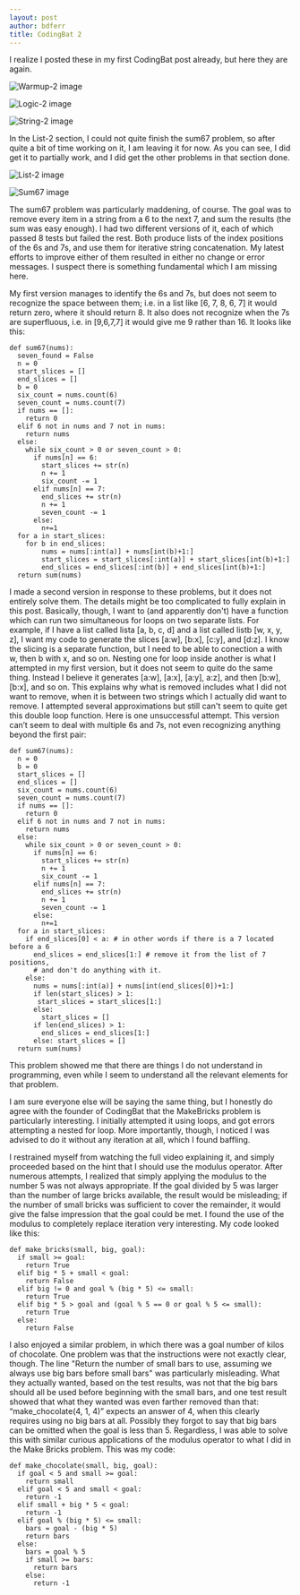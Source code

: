 ```yaml
---
layout: post
author: bdferr
title: CodingBat 2
---
```


I realize I posted these in my first CodingBat post already, but here they are again.

![Warmup-2 image](http://i.imgur.com/G9jiOfB.png)

![Logic-2 image](http://i.imgur.com/fxqcvPP.png)

![String-2 image](http://i.imgur.com/p5Dhx4y.png)

In the List-2 section, I could not quite finish the sum67 problem, so after quite a bit of time working on it,
I am leaving it for now. As you can see, I did get it to partially work, and I did get the other problems
in that section done.

![List-2 image](http://i.imgur.com/PyRVMk5.png)

![Sum67 image](http://i.imgur.com/2KLaTod.png)

The sum67 problem was particularly maddening, of course. The goal was to remove every item 
in a string from a 6 to the next 7, and sum the results (the sum was easy enough). 
I had two different versions of it, each of which passed 8 tests but failed the rest. 
Both produce lists of the index positions of the 6s and 7s, and use them for iterative string concatenation. 
My latest efforts to improve either of them resulted in either no change or error messages. 
I suspect there is something fundamental which I am missing here.

My first version manages to identify the 6s and 7s, but does not seem to recognize
the space between them; i.e. in a list like [6, 7, 8, 6, 7] it would return zero, where it should
return 8. It also does not recognize when the 7s are superfluous, i.e. in [9,6,7,7] it would give me
9 rather than 16. It looks like this:

```
def sum67(nums):
  seven_found = False
  n = 0
  start_slices = []
  end_slices = []
  b = 0
  six_count = nums.count(6)
  seven_count = nums.count(7)
  if nums == []:
    return 0
  elif 6 not in nums and 7 not in nums:
    return nums
  else:
    while six_count > 0 or seven_count > 0:
      if nums[n] == 6:
        start_slices += str(n)
        n += 1
        six_count -= 1
      elif nums[n] == 7:
        end_slices += str(n)
        n += 1
        seven_count -= 1
      else:
        n+=1
  for a in start_slices:
    for b in end_slices:
        nums = nums[:int(a)] + nums[int(b)+1:]
        start_slices = start_slices[:int(a)] + start_slices[int(b)+1:]
        end_slices = end_slices[:int(b)] + end_slices[int(b)+1:]
  return sum(nums)
```

I made a second version in response to these problems, but it does not entirely solve them.
The details might be too complicated to fully explain in this post. Basically, though,
I want to (and apparently don't) have a function which can run two simultaneous for loops on two separate lists.
For example, if I have a list called lista [a, b, c, d] and a list called listb [w, x, y, z], I want my code 
to generate the slices [a:w], [b:x], [c:y], and [d:z]. I know the slicing is a separate function,
but I need to be able to conection a with w, then b with x, and so on.
Nesting one for loop inside another is what I attempted in my first version, but it does not 
seem to quite do the same thing. Instead I believe it generates [a:w], [a:x], [a:y], 
a:z], and then [b:w], [b:x], and so on. This explains why what is removed includes what I did not
want to remove, when it is between two strings which I actually did want to remove. 
I attempted several approximations but still can't seem to quite get this double loop function. 
Here is one unsuccessful attempt. This version can’t seem to deal with multiple 6s and 7s, 
not even recognizing anything beyond the first pair:

```
def sum67(nums):
  n = 0
  b = 0
  start_slices = []
  end_slices = []
  six_count = nums.count(6)
  seven_count = nums.count(7)
  if nums == []:
    return 0
  elif 6 not in nums and 7 not in nums:
    return nums
  else:
    while six_count > 0 or seven_count > 0:
      if nums[n] == 6:
        start_slices += str(n)
        n += 1
        six_count -= 1
      elif nums[n] == 7:
        end_slices += str(n)
        n += 1
        seven_count -= 1
      else:
        n+=1
  for a in start_slices:
    if end_slices[0] < a: # in other words if there is a 7 located before a 6
      end_slices = end_slices[1:] # remove it from the list of 7 positions,
      # and don't do anything with it.
    else:
      nums = nums[:int(a)] + nums[int(end_slices[0])+1:]
      if len(start_slices) > 1:
       start_slices = start_slices[1:]
      else:
        start_slices = []
      if len(end_slices) > 1:
        end_slices = end_slices[1:]
      else: start_slices = []
  return sum(nums)
```


This problem showed me that there are things I do not understand in programming,
even while I seem to understand all the relevant elements for that problem.

I am sure everyone else will be saying the same thing,
but I honestly do agree with the founder of CodingBat that the MakeBricks problem
is particularly interesting. I initially attempted it using loops,
and got errors attempting a nested for loop. More importantly, though,
I noticed I was advised to do it without any iteration at all, which I found baffling.

I restrained myself from watching the full video explaining it, and simply proceeded
based on the hint that I should use the modulus operator. After numerous attempts,
I realized that simply applying the modulus to the number 5 was not always appropriate.
If the goal divided by 5 was larger than the number of large bricks available, the result
would be misleading; if the number of small bricks was sufficient to cover the remainder,
it would give the false impression that the goal could be met. I found the use of the modulus
to completely replace iteration very interesting. My code looked like this:

```
def make_bricks(small, big, goal):
  if small >= goal:
    return True
  elif big * 5 + small < goal:
    return False
  elif big != 0 and goal % (big * 5) <= small:
    return True
  elif big * 5 > goal and (goal % 5 == 0 or goal % 5 <= small):
    return True
  else:
    return False
```


I also enjoyed a similar problem, in which there was a goal number of kilos
of chocolate. One problem was that the instructions were not exactly clear, though. The line
"Return the number of small bars to use, assuming we always use big bars before small bars"
was particularly misleading. What they actually wanted, based on the test results,
was not that the big bars should all be used before beginning with the small bars,
and one test result showed that what they wanted was even farther removed than that:
“make_chocolate(4, 1, 4)” expects an answer of 4, when this clearly requires using no big bars at all. Possibly they forgot to say that big bars can be omitted when the goal is less than 5.
Regardless, I was able to solve this with similar curious applications of the modulus operator
to what I did in the Make Bricks problem. This was my code:


```
def make_chocolate(small, big, goal):
  if goal < 5 and small >= goal:
    return small
  elif goal < 5 and small < goal:
    return -1
  elif small + big * 5 < goal:
    return -1
  elif goal % (big * 5) <= small:
    bars = goal - (big * 5)
    return bars
  else:
    bars = goal % 5
    if small >= bars:
      return bars
    else:
      return -1
```

